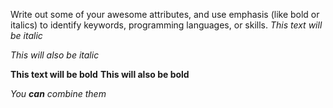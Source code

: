 Write out some of your awesome attributes, and use emphasis (like bold or italics) to identify keywords, programming languages, or skills.
*This text will be italic*

_This will also be italic_

**This text will be bold**
__This will also be bold__

_You **can** combine them_
